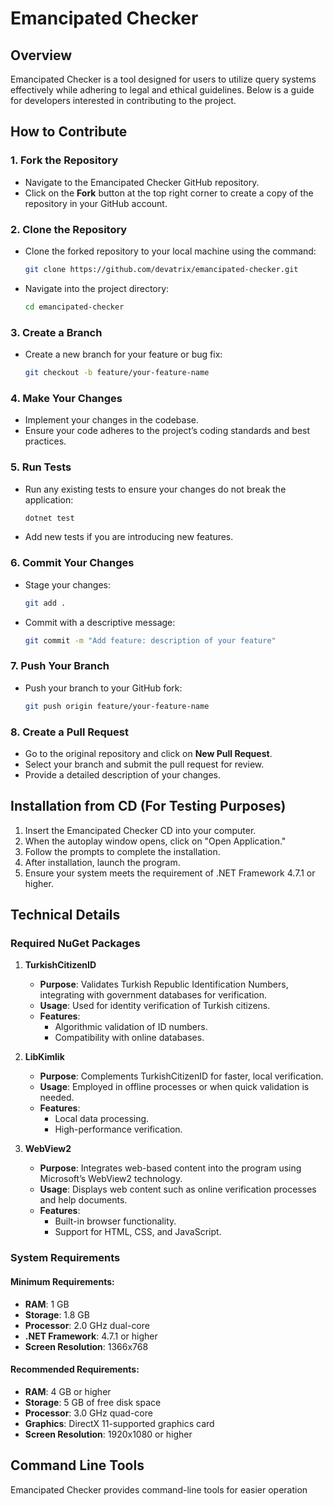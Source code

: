 # Emancipated Checker

## Overview
Emancipated Checker is a tool designed for users to utilize query systems effectively while adhering to legal and ethical guidelines. Below is a guide for developers interested in contributing to the project.

## How to Contribute
### 1. Fork the Repository
- Navigate to the Emancipated Checker GitHub repository.
- Click on the **Fork** button at the top right corner to create a copy of the repository in your GitHub account.

### 2. Clone the Repository
- Clone the forked repository to your local machine using the command:
  ```bash
  git clone https://github.com/devatrix/emancipated-checker.git
  ```
- Navigate into the project directory:
  ```bash
  cd emancipated-checker
  ```

### 3. Create a Branch
- Create a new branch for your feature or bug fix:
  ```bash
  git checkout -b feature/your-feature-name
  ```

### 4. Make Your Changes
- Implement your changes in the codebase.
- Ensure your code adheres to the project’s coding standards and best practices.

### 5. Run Tests
- Run any existing tests to ensure your changes do not break the application:
  ```bash
  dotnet test
  ```
- Add new tests if you are introducing new features.

### 6. Commit Your Changes
- Stage your changes:
  ```bash
  git add .
  ```
- Commit with a descriptive message:
  ```bash
  git commit -m "Add feature: description of your feature"
  ```

### 7. Push Your Branch
- Push your branch to your GitHub fork:
  ```bash
  git push origin feature/your-feature-name
  ```

### 8. Create a Pull Request
- Go to the original repository and click on **New Pull Request**.
- Select your branch and submit the pull request for review.
- Provide a detailed description of your changes.

## Installation from CD (For Testing Purposes)
1. Insert the Emancipated Checker CD into your computer.
2. When the autoplay window opens, click on "Open Application."
3. Follow the prompts to complete the installation.
4. After installation, launch the program.
5. Ensure your system meets the requirement of .NET Framework 4.7.1 or higher.

## Technical Details
### Required NuGet Packages
1. **TurkishCitizenID**
   - **Purpose**: Validates Turkish Republic Identification Numbers, integrating with government databases for verification.
   - **Usage**: Used for identity verification of Turkish citizens.
   - **Features**:
     - Algorithmic validation of ID numbers.
     - Compatibility with online databases.

2. **LibKimlik**
   - **Purpose**: Complements TurkishCitizenID for faster, local verification.
   - **Usage**: Employed in offline processes or when quick validation is needed.
   - **Features**:
     - Local data processing.
     - High-performance verification.

3. **WebView2**
   - **Purpose**: Integrates web-based content into the program using Microsoft’s WebView2 technology.
   - **Usage**: Displays web content such as online verification processes and help documents.
   - **Features**:
     - Built-in browser functionality.
     - Support for HTML, CSS, and JavaScript.

### System Requirements
#### Minimum Requirements:
- **RAM**: 1 GB
- **Storage**: 1.8 GB
- **Processor**: 2.0 GHz dual-core
- **.NET Framework**: 4.7.1 or higher
- **Screen Resolution**: 1366x768

#### Recommended Requirements:
- **RAM**: 4 GB or higher
- **Storage**: 5 GB of free disk space
- **Processor**: 3.0 GHz quad-core
- **Graphics**: DirectX 11-supported graphics card
- **Screen Resolution**: 1920x1080 or higher

## Command Line Tools
Emancipated Checker provides command-line tools for easier operation
